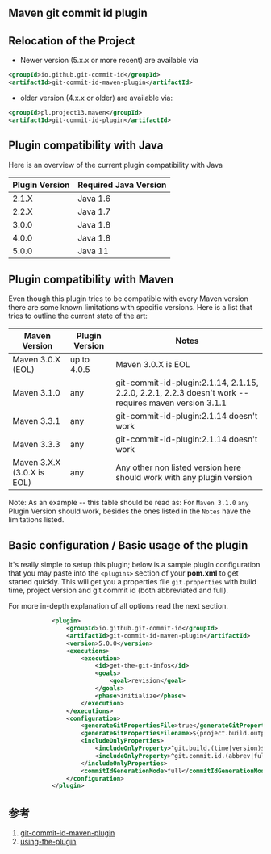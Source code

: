 ﻿## Maven git commit id plugin



## Relocation of the Project

- Newer version (5.x.x or more recent) are available via

```xml
<groupId>io.github.git-commit-id</groupId>
<artifactId>git-commit-id-maven-plugin</artifactId>
```

- older version (4.x.x or older) are available via:

```xml
<groupId>pl.project13.maven</groupId>
<artifactId>git-commit-id-plugin</artifactId>
```



## Plugin compatibility with Java

Here is an overview of the current plugin compatibility with Java

| Plugin Version | Required Java Version |
| -------------- | --------------------- |
| 2.1.X          | Java 1.6              |
| 2.2.X          | Java 1.7              |
| 3.0.0          | Java 1.8              |
| 4.0.0          | Java 1.8              |
| 5.0.0          | Java 11               |



## Plugin compatibility with Maven

Even though this plugin tries to be compatible with every Maven version there are some known limitations with specific versions. Here is a list that tries to outline the current state of the art:

| Maven Version              | Plugin Version | Notes                                                        |
| -------------------------- | -------------- | ------------------------------------------------------------ |
| Maven 3.0.X (EOL)          | up to 4.0.5    | Maven 3.0.X is EOL                                           |
| Maven 3.1.0                | any            | git-commit-id-plugin:2.1.14, 2.1.15, 2.2.0, 2.2.1, 2.2.3 doesn't work -- requires maven version 3.1.1 |
| Maven 3.3.1                | any            | git-commit-id-plugin:2.1.14 doesn't work                     |
| Maven 3.3.3                | any            | git-commit-id-plugin:2.1.14 doesn't work                     |
| Maven 3.X.X (3.0.X is EOL) | any            | Any other non listed version here should work with any plugin version |

Note: As an example -- this table should be read as: For `Maven 3.1.0` `any` Plugin Version should work, besides the ones listed in the `Notes` have the limitations listed.



## Basic configuration / Basic usage of the plugin

It's really simple to setup this plugin; below is a sample plugin configuration that you may paste into the `<plugins>` section of your **pom.xml** to get started quickly. This will get you a properties file `git.properties` with build time, project version and git commit id (both abbreviated and full).

For more in-depth explanation of all options read the next section.

```xml
            <plugin>
                <groupId>io.github.git-commit-id</groupId>
                <artifactId>git-commit-id-maven-plugin</artifactId>
                <version>5.0.0</version>
                <executions>
                    <execution>
                        <id>get-the-git-infos</id>
                        <goals>
                            <goal>revision</goal>
                        </goals>
                        <phase>initialize</phase>
                    </execution>
                </executions>
                <configuration>
                    <generateGitPropertiesFile>true</generateGitPropertiesFile>
                    <generateGitPropertiesFilename>${project.build.outputDirectory}/git.properties</generateGitPropertiesFilename>
                    <includeOnlyProperties>
                        <includeOnlyProperty>^git.build.(time|version)$</includeOnlyProperty>
                        <includeOnlyProperty>^git.commit.id.(abbrev|full)$</includeOnlyProperty>
                    </includeOnlyProperties>
                    <commitIdGenerationMode>full</commitIdGenerationMode>
                </configuration>
            </plugin>
```



## 参考

1. [git-commit-id-maven-plugin](https://github.com/git-commit-id/git-commit-id-maven-plugin)
2. [using-the-plugin](https://github.com/git-commit-id/git-commit-id-maven-plugin/blob/master/docs/using-the-plugin.md)